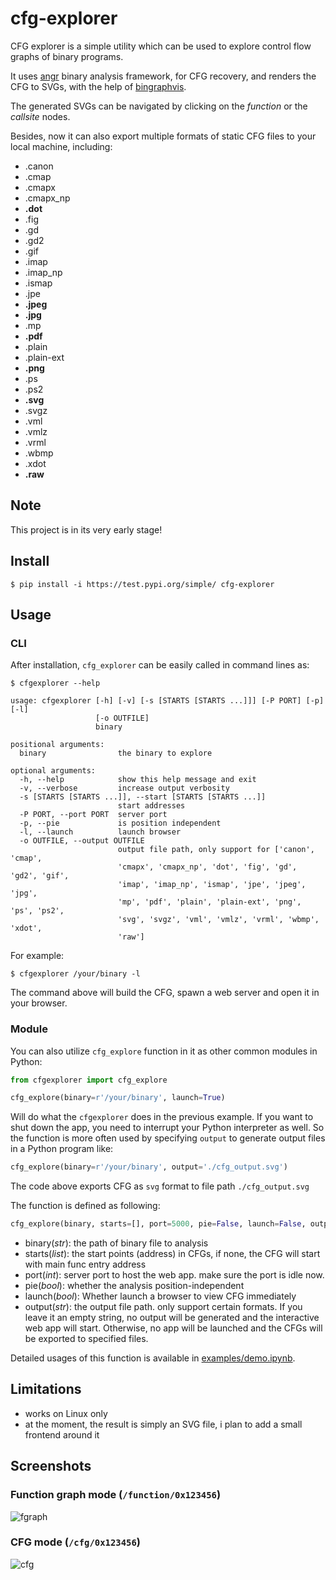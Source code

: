 # cfg-explorer

CFG explorer is a simple utility which can be used to explore control flow graphs of binary programs.

It uses [angr](https://github.com/angr/angr) binary analysis framework, for CFG recovery, and renders the CFG to SVGs, with the help of [bingraphvis](http://github.com/axt/bingraphvis/). 

The generated SVGs can be navigated by clicking on the _function_ or the _callsite_ nodes.

Besides, now it can also export multiple formats of static CFG files to your local machine, including:

- .canon
- .cmap
- .cmapx
- .cmapx_np
- **.dot**
- .fig
- .gd
- .gd2
- .gif
- .imap
- .imap_np
- .ismap
- .jpe
- **.jpeg**
- **.jpg**
- .mp
- **.pdf**
- .plain
- .plain-ext
- **.png**
- .ps
- .ps2
- **.svg**
- .svgz
- .vml
- .vmlz
- .vrml
- .wbmp
- .xdot
- **.raw**



## Note

This project is in its very early stage!

## Install

```
$ pip install -i https://test.pypi.org/simple/ cfg-explorer
```

## Usage

### CLI

After installation, `cfg_explorer` can be easily called in command lines as:

```
$ cfgexplorer --help

usage: cfgexplorer [-h] [-v] [-s [STARTS [STARTS ...]]] [-P PORT] [-p] [-l]
                   [-o OUTFILE]
                   binary

positional arguments:
  binary                the binary to explore

optional arguments:
  -h, --help            show this help message and exit
  -v, --verbose         increase output verbosity
  -s [STARTS [STARTS ...]], --start [STARTS [STARTS ...]]
                        start addresses
  -P PORT, --port PORT  server port
  -p, --pie             is position independent
  -l, --launch          launch browser
  -o OUTFILE, --output OUTFILE
                        output file path, only support for ['canon', 'cmap',
                        'cmapx', 'cmapx_np', 'dot', 'fig', 'gd', 'gd2', 'gif',
                        'imap', 'imap_np', 'ismap', 'jpe', 'jpeg', 'jpg',
                        'mp', 'pdf', 'plain', 'plain-ext', 'png', 'ps', 'ps2',
                        'svg', 'svgz', 'vml', 'vmlz', 'vrml', 'wbmp', 'xdot',
                        'raw']
```

For example:

```
$ cfgexplorer /your/binary -l
```

The command above will build the CFG, spawn a web server and open it in your browser.

### Module

You can also utilize `cfg_explore` function in it as other common modules in Python:

```py
from cfgexplorer import cfg_explore

cfg_explore(binary=r'/your/binary', launch=True)
```

Will do what the `cfgexplorer` does in the previous example. If you want to shut down the app, you need to interrupt your Python interpreter as well. So the function is more often used by specifying `output` to generate output files in a Python program like:

```py
cfg_explore(binary=r'/your/binary', output='./cfg_output.svg')
```

The code above exports CFG as `svg` format to file path `./cfg_output.svg`

The function is defined as following:

```py
cfg_explore(binary, starts=[], port=5000, pie=False, launch=False, output='')
```

- binary(*str*): the path of binary file to analysis
- starts(*list*): the start points (address) in CFGs, if none, the CFG will start with main func entry address
- port(*int*): server port to host the web app. make sure the port is idle now.
- pie(*bool*): whether the analysis position-independent
- launch(*bool*): Whether launch a browser to view CFG immediately
- output(*str*): the output file path. only support certain formats. If you leave it an empty string, no output will be generated and the interactive web app will start. Otherwise, no app will be launched and the CFGs will be exported to specified files.

Detailed usages of this function is available in [examples/demo.ipynb](./examples/demo.ipynb).

## Limitations
* works on Linux only
* at the moment, the result is simply an SVG file, i plan to add a small frontend around it

## Screenshots

### Function graph mode (`/function/0x123456`)
![fgraph][fgraph]

### CFG mode (`/cfg/0x123456`)

![cfg][cfg]


[fgraph]: http://i.imgur.com/9c1Ah9y.png
[cfg]: http://i.imgur.com/UrFroxt.png

